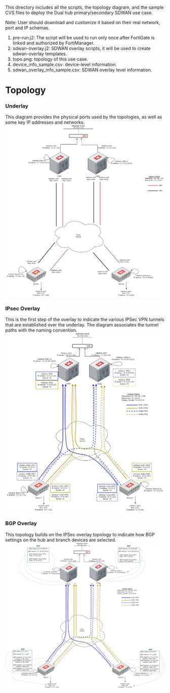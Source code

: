 This directory includes all the scripts, the topology diagram, and the sample CVS files to deploy the Dual hub primary/secondary SDWAN use case. 

Note: User should download and customize it based on their real network, port and IP schemas. 
1. pre-run.j2: The scirpt will be used to run only once after FortiGate is linked and authorized by FortiManager.
2. sdwan-overlay.j2: SDWAN overlay scripts, it will be used to create sdwan-overlay templates.
3. topo.png: topology of this use case.
4. device_info_sample.csv: device-level information.
5. sdwan_overlay_info_sample.csv: SDWAN overlay level information.

# Topology

### Underlay
This diagram provides the physical ports used by the topologies, as well as some key IP addresses and networks.
![Dual hub branch underlay](https://github.com/fortinet/4D-Demo/blob/main/4D-SDWAN/7.4/Dual%20hub/DH_SD_Underlay_74.png) 

### IPsec Overlay
This is the first step of the overlay to indicate the various IPSec VPN tunnels that are established over the underlay. The diagram associates the tunnel paths with the naming convention.
![Dual hub branch overlay IPsec](https://github.com/fortinet/4D-Demo/blob/main/4D-SDWAN/7.4/Dual%20hub/DH_SD_IPSec_74.png) 

### BGP Overlay
This topology builds on the IPSec overlay topology to indicate how BGP settings on the hub and branch devices are selected.
![Dual hub branch overlay BGP](https://github.com/fortinet/4D-Demo/blob/main/4D-SDWAN/7.4/Dual%20hub/DH_SD_bgp_74.png) 
